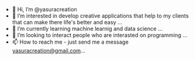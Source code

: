 - 👋 Hi, I’m @yasuracreation
- 👀 I’m interested in develop creative applications that help to my clients that can make there life's better and easy ...
- 🌱 I’m currently learning machine learnig and data science ...
- 💞️ I’m looking to interact people who are interasted on programming ...
- 📫 How to reach me  - just send me a message yasuracreation@gmail.com...

<!---
yasuracreation/yasuracreation is a ✨ special ✨ repository because its `README.md` (this file) appears on your GitHub profile.
You can click the Preview link to take a look at your changes.
--->
